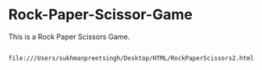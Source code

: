 # Rock-Paper-Scissor-Game




This is a Rock Paper Scissors Game.

          file:///Users/sukhmanpreetsingh/Desktop/HTML/RockPaperScissors2.html
